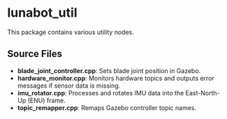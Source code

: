 # lunabot_util

This package contains various utility nodes.

## Source Files
- **blade_joint_controller.cpp**: Sets blade joint position in Gazebo.
- **hardware_monitor.cpp**: Monitors hardware topics and outputs error messages if sensor data is missing.
- **imu_rotator.cpp**: Processes and rotates IMU data into the East-North-Up (ENU) frame.
- **topic_remapper.cpp**: Remaps Gazebo controller topic names.
